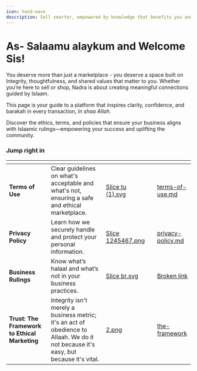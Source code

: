```yaml
---
icon: hand-wave
description: Sell smarter, empowered by knowledge that benefits you and your customers.
---
```


# As- Salaamu alaykum and Welcome Sis!

You deserve more than just a marketplace - you deserve a space built on Integrity, thoughtfulness, and shared values that matter to you. Whether you’re here to sell or shop, Nadra is about creating meaningful connections guided by Islaam.&#x20;

This page is your guide to a platform that inspires clarity, confidence, and barakah in every transaction, _In shaa Allah._

Discover the ethics, terms, and policies that ensure your business aligns with Islaamic rulings—empowering your success and uplifting the community.

### Jump right in

<table data-view="cards"><thead><tr><th></th><th></th><th data-hidden data-card-cover data-type="files"></th><th data-hidden></th><th data-hidden data-card-target data-type="content-ref"></th></tr></thead><tbody><tr><td><strong>Terms of Use</strong></td><td>Clear guidelines on what's acceptable and what's not, ensuring a safe and ethical marketplace.</td><td><a href=".gitbook/assets/Slice tu (1).svg">Slice tu (1).svg</a></td><td></td><td><a href="nadra-policies/terms-of-use.md">terms-of-use.md</a></td></tr><tr><td><strong>Privacy Policy</strong></td><td>Learn how we securely handle and protect your personal information.</td><td><a href=".gitbook/assets/Slice 1245467.png">Slice 1245467.png</a></td><td></td><td><a href="nadra-policies/privacy-policy.md">privacy-policy.md</a></td></tr><tr><td><strong>Business  Rulings</strong></td><td>Know what’s halaal and what’s not in your business practices.</td><td><a href=".gitbook/assets/Slice br.svg">Slice br.svg</a></td><td></td><td><a href="broken-reference">Broken link</a></td></tr><tr><td><strong>Trust: The Framework to Ethical Marketing</strong></td><td>Integrity isn't merely a business metric; it's an act of obedience to Allaah. We do it not because it's easy, but because it's vital.</td><td><a href=".gitbook/assets/2.png">2.png</a></td><td></td><td><a href="transformational-sales/the-framework/">the-framework</a></td></tr></tbody></table>
